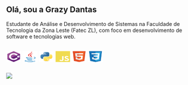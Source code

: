 ## Olá, sou a Grazy Dantas

Estudante de Análise e Desenvolvimento de Sistemas na Faculdade de Tecnologia da Zona Leste (Fatec ZL), com foco em desenvolvimento de software e tecnologias web. 

<div style="display: inline_block"><br>
  <img align="center" alt="Grazy-Csharp" height="30" width="40" src="https://raw.githubusercontent.com/devicons/devicon/master/icons/csharp/csharp-original.svg">
  <img align="center" alt="Grazy-Java" height="30" width="40" src="https://raw.githubusercontent.com/devicons/devicon/master/icons/java/java-original.svg">
  <img align="center" alt="Grazy-Python" height="30" width="40" src="https://raw.githubusercontent.com/devicons/devicon/master/icons/python/python-original.svg">
  <img align="center" alt="Grazy-Js" height="30" width="40" src="https://raw.githubusercontent.com/devicons/devicon/master/icons/javascript/javascript-plain.svg">
  <img align="center" alt="Grazy-HTML" height="30" width="40" src="https://raw.githubusercontent.com/devicons/devicon/master/icons/html5/html5-original.svg">
  <img align="center" alt="Grazy-CSS" height="30" width="40" src="https://raw.githubusercontent.com/devicons/devicon/master/icons/css3/css3-original.svg">
</div>

##

<div>
  <a href="https://www.linkedin.com/in/grazidantas" target="_blank"><img src="https://img.shields.io/badge/-LinkedIn-%230077B5?style=for-the-badge&logo=linkedin&logoColor=white" target="_blank"></a>
</div>

<!--
<div>
  <a href="https://github.com/GrazyDantas">
  <img height="180em" src="https://github-readme-stats.vercel.app/api?username=GrazyDantas&show_icons=true&theme=synthwave"/>
  <img height="180em" src="https://github-readme-stats.vercel.app/api/top-langs/?username=GrazyDantas&hide_progress=true&theme=synthwave"/>
</div>
-->

